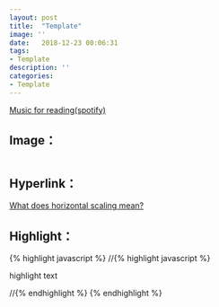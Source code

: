 ```yaml
---
layout: post
title:  "Template"
image: ''
date:   2018-12-23 00:06:31
tags:
- Template
description: ''
categories:
- Template 
---
```


<p class="music-read"><a href="spotify:track:4DAZ8UYNpWVIV46aLkN2Qp">Music for reading(spotify)</a></p>

## Image：

<img src="https://octodex.github.com/images/codercat.jpg" alt="">

## Hyperlink：

<a href="http://dba.stackexchange.com/questions/4508/what-does-horizontal-scaling-mean" target="_blank">What does horizontal scaling mean?</a>

## Highlight：

{% highlight javascript %}
//{% highlight javascript %}

highlight text

//{% endhighlight %}
{% endhighlight %}